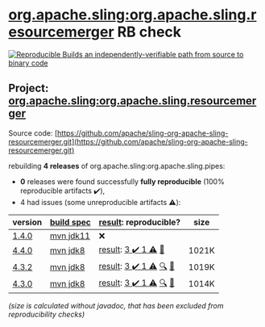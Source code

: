 [org.apache.sling:org.apache.sling.resourcemerger](https://search.maven.org/artifact/org.apache.sling/org.apache.sling.resourcemerger/) RB check
=======

[![Reproducible Builds](https://reproducible-builds.org/images/logos/rb.svg) an independently-verifiable path from source to binary code](https://reproducible-builds.org/)

## Project: [org.apache.sling:org.apache.sling.resourcemerger](https://search.maven.org/artifact/org.apache.sling/org.apache.sling.resourcemerger/)

Source code: [https://github.com/apache/sling-org-apache-sling-resourcemerger.git](https://github.com/apache/sling-org-apache-sling-resourcemerger.git)

rebuilding **4 releases** of org.apache.sling:org.apache.sling.pipes:
- **0** releases were found successfully **fully reproducible** (100% reproducible artifacts :heavy_check_mark:),
- 4 had issues (some unreproducible artifacts :warning:):

| version | [build spec](/BUILDSPEC.md) | [result](https://reproducible-builds.org/docs/jvm/): reproducible? | size |
| -- | --------- | ------ | -- |
| [1.4.0](https://search.maven.org/artifact/org.apache.sling/org.apache.sling.resourcemerger/1.4.0/pom) | [mvn jdk11](org.apache.sling.pipes-4.4.2.buildspec) | :x: |  |
| [4.4.0](https://search.maven.org/artifact/org.apache.sling/org.apache.sling.pipes/4.4.0/pom) | [mvn jdk8](org.apache.sling.pipes-4.4.0.buildspec) | [result](org.apache.sling.pipes-4.4.0.buildinfo): [3 :heavy_check_mark:  1 :warning:](org.apache.sling.pipes-4.4.0.buildcompare) [:memo:](https://issues.apache.org/jira/browse/SM-5021) | 1021K |
| [4.3.2](https://search.maven.org/artifact/org.apache.sling/org.apache.sling.pipes/4.3.2/pom) | [mvn jdk8](org.apache.sling.pipes-4.3.2.buildspec) | [result](org.apache.sling.pipes-4.3.2.buildinfo): [3 :heavy_check_mark:  1 :warning:](org.apache.sling.pipes-4.3.2.buildcompare) [:mag:](org.apache.sling.pipes-4.3.2.diffoscope) [:memo:](https://issues.apache.org/jira/browse/SM-5021) | 1019K |
| [4.3.0](https://search.maven.org/artifact/org.apache.sling/org.apache.sling.pipes/4.3.0/pom) | [mvn jdk8](org.apache.sling.pipes-4.3.0.buildspec) | [result](org.apache.sling.pipes-4.3.0.buildinfo): [3 :heavy_check_mark:  1 :warning:](org.apache.sling.pipes-4.3.0.buildcompare) [:mag:](org.apache.sling.pipes-4.3.0.diffoscope) [:memo:](https://issues.apache.org/jira/browse/SM-5021) | 1014K |

<i>(size is calculated without javadoc, that has been excluded from reproducibility checks)</i>
